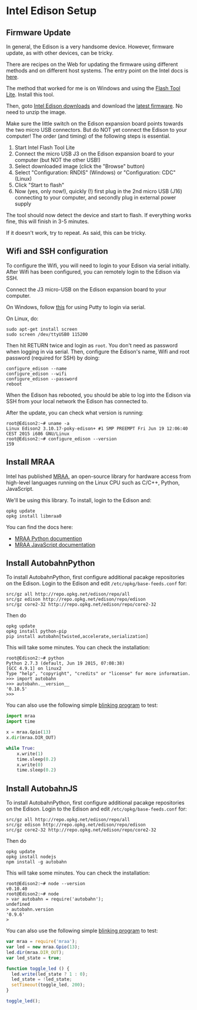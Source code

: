 # Intel Edison Setup

## Firmware Update

In general, the Edison is a very handsome device. However, firmware update, as with other devices, can be tricky.

There are recipes on the Web for updating the firmware using different methods and on different host systems. The entry point on the Intel docs is [here](https://software.intel.com/en-us/flashing-your-firmware-edison).

The method that worked for me is on Windows and using the [Flash Tool Lite](https://software.intel.com/de-de/using-flash-tool-lite). Install this tool.

Then, goto [Intel Edison downloads](https://software.intel.com/en-us/iot/hardware/edison/downloads) and download the [latest firmware](http://downloadmirror.intel.com/25028/eng/edison-image-ww25.5-15.zip). No need to unzip the image.

Make sure the little switch on the Edison expansion board points towards the two micro USB connectors. But do NOT yet connect the Edison to your computer! The order (and timing) of the following steps is essential.

1. Start Intel Flash Tool Lite
1. Connect the micro USB J3 on the Edison expansion board to your computer (but NOT the other USB!)
1. Select downloaded image (click the "Browse" button)
1. Select "Configuration: RNDIS" (Windows) or "Configuration: CDC" (Linux)
1. Click "Start to flash"
1. Now (yes, only now!), quickly (!) first plug in the 2nd micro USB (J16)
connecting to your computer, and secondly plug in external power supply

The tool should now detect the device and start to flash. If everything
works fine, this will finish in 3-5 minutes.

If it doesn't work, try to repeat. As said, this can be tricky.


## Wifi and SSH configuration

To configure the Wifi, you will need to login to your Edison via serial initially. After Wifi has been configured, you can remotely login to the Edison via SSH.

Connect the J3 micro-USB on the Edison expansion board to your computer.

On Windows, follow [this](https://software.intel.com/en-us/setting-up-serial-terminal-on-system-with-windows) for using Putty to login via serial.

On Linux, do:

    sudo apt-get install screen
    sudo screen /dev/ttyUSB0 115200

Then hit RETURN twice and login as `root`. You don't need as password when logging in via serial. Then, configure the Edison's name, Wifi and root password (required for SSH) by doing:

    configure_edison --name
    configure_edison --wifi
    configure_edison --password
    reboot

When the Edison has rebooted, you should be able to log into the Edison via SSH from your local network the Edison has connected to.

After the update, you can check what version is running:

```console
root@Edison2:~# uname -a
Linux Edison2 3.10.17-poky-edison+ #1 SMP PREEMPT Fri Jun 19 12:06:40 CEST 2015 i686 GNU/Linux
root@Edison2:~# configure_edison --version
159
```

## Install MRAA

Intel has published [MRAA](https://github.com/intel-iot-devkit/mraa), an open-source library for hardware access from high-level languages running on the Linux CPU such as C/C++, Python, JavaScript.

We'll be using this library. To install, login to the Edison and:

    opkg update
    opkg install libmraa0

You can find the docs here:

* [MRAA Python documention](http://iotdk.intel.com/docs/master/mraa/python)
* [MRAA JavaScript documentation](http://iotdk.intel.com/docs/master/mraa/node/modules/mraa.html)


## Install AutobahnPython

To install AutobahnPython, first configure additional pacakge repositories on the Edison. Login to the Edison and edit `/etc/opkg/base-feeds.conf` for:

```text
src/gz all http://repo.opkg.net/edison/repo/all
src/gz edison http://repo.opkg.net/edison/repo/edison
src/gz core2-32 http://repo.opkg.net/edison/repo/core2-32
```

Then do

    opkg update
    opkg install python-pip
    pip install autobahn[twisted,accelerate,serialization]

This will take some minutes. You can check the installation:

```console
root@Edison2:~# python
Python 2.7.3 (default, Jun 19 2015, 07:08:38)
[GCC 4.9.1] on linux2
Type "help", "copyright", "credits" or "license" for more information.
>>> import autobahn
>>> autobahn.__version__
'0.10.5'
>>>
```

You can also use the following simple [blinking program](https://github.com/crossbario/crossbarexamples/blob/master/iotcookbook/device/edison/blinky/blinky.py) to test:

```python
import mraa
import time

x = mraa.Gpio(13)
x.dir(mraa.DIR_OUT)

while True:
    x.write(1)
    time.sleep(0.2)
    x.write(0)
    time.sleep(0.2)
```


## Install AutobahnJS

To install AutobahnPython, first configure additional pacakge repositories on the Edison. Login to the Edison and edit `/etc/opkg/base-feeds.conf` for:

```text
src/gz all http://repo.opkg.net/edison/repo/all
src/gz edison http://repo.opkg.net/edison/repo/edison
src/gz core2-32 http://repo.opkg.net/edison/repo/core2-32
```

Then do

    opkg update
    opkg install nodejs
    npm install -g autobahn

This will take some minutes. You can check the installation:

```console
root@Edison2:~# node --version
v0.10.40
root@Edison2:~# node
> var autobahn = require('autobahn');
undefined
> autobahn.version
'0.9.6'
>
```

You can also use the following simple [blinking program](https://github.com/crossbario/crossbarexamples/blob/master/iotcookbook/device/edison/blinky/blinky.js) to test:

```javascript
var mraa = require('mraa');
var led = new mraa.Gpio(13);
led.dir(mraa.DIR_OUT);
var led_state = true;

function toggle_led () {
  led.write(led_state ? 1 : 0);
  led_state = !led_state;
  setTimeout(toggle_led, 200);
}

toggle_led();
```
